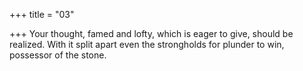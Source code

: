 +++
title = "03"

+++
Your thought, famed and lofty, which is eager to give, should be realized. With it split apart even the strongholds for plunder to win, possessor of  the stone.